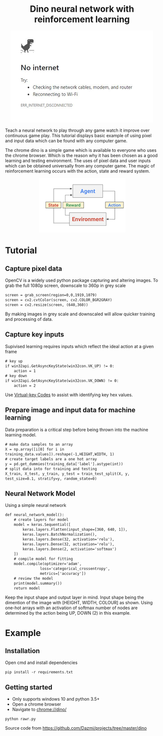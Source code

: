 <div>
<h1 align="center">Dino neural network with reinforcement learning</h1>
<div align="center">
  <a href="https://jaydendao.com/dino">
    <img src="assets/dino.JPG" alt="Chrome Dino" />
  </a>
</div>
<p>
Teach a neural network to play through any game watch it improve over continuous game play. This tutorial displays basic example of using pixel and input data which can be found with any computer game. 

The chrome dino is a simple game which is available to everyone who uses the chrome browser. Which is the reason why it has been chosen as a good learning and testing environment. The uses of pixel data and user inputs which can be obtained universally from any computer game. The magic of reinforcement learning occurs with the action, state and reward system. 
</p>
<div align="center">
  <img src="assets/learning.png" alt="Reinforcement Learning" />
</div>

<h1>Tutorial</h1>
<h2>Capture pixel data</h2>
<p>
OpenCV is a widely used python package capturing and altering images.
To grab the full 1080p screen, downscale to 360p in grey scale 
</p>
<pre><code class='language-python'>screen = grab_screen(region=0,0,1919,1079)
screen = cv2.cvtColor(screen, cv2.COLOR_BGR2GRAY)
screen = cv2.resize(screen, (640,360))
</code></pre>
<p>
By making images in grey scale and downscaled will allow quicker training and processing of data. 
</p>
<h2>Capture key inputs</h2>
<p>
Supivised learning requires inputs which reflect the ideal action at a given frame
</p>
<pre><code class='language-python'># key up
if win32api.GetAsyncKeyState(win32con.VK_UP) != 0:
    action = 1 
# key down
if win32api.GetAsyncKeyState(win32con.VK_DOWN) != 0:
    action = 2
</code></pre>
<p>
Use <a href="https://docs.microsoft.com/en-us/windows/win32/inputdev/virtual-key-codes">Virtual-key Codes</a> to assist with identifying key hex values.
</p>
<h2> Prepare image and input data for machine learning </h2>
<p>
Data preparation is a critical step before being thrown into the machine learning model.
</p>
<pre><code class='language-python'># make data samples to an array
X = np.array([i[0] for i in training_data.values]).reshape(-1,HEIGHT,WIDTH, 1)
# create target labels are a one hot array
y = pd.get_dummies(training_data['label'].astype(int))
# split data into for training and testing
X_train, X_test, y_train, y_test = train_test_split(X, y, test_size=0.1, stratify=y, random_state=0)
</code></pre>

<h2> Neural Network Model </h2>
<p>
Using a simple neural network 
</p>
<pre><code class='language-python'>def neural_network_model():
    # create layers for model
    model = keras.Sequential([
        keras.layers.Flatten(input_shape=[360, 640, 1]),
        keras.layers.BatchNormalization(),
        keras.layers.Dense(32, activation='relu'),
        keras.layers.Dense(32, activation='relu'),
        keras.layers.Dense(2, activation='softmax')
    ])
    # compile model for fitting
    model.compile(optimizer='adam',
                loss='categorical_crossentropy', 
                metrics=['accuracy'])
    # review the model
    print(model.summary())
    return model
</code></pre>
<p>
Keep the input shape and output layer in mind. Input shape being the dimention of the image with [HEIGHT, WIDTH, COLOUR] as shown. Using one-hot arrays with an activation of softmax number of nodes are determined by the action being UP, DOWN (2) in this example.
</p>
<h1>Example</h1>
<h2>Installation</h2>
<p>Open cmd and install dependencies</p>
<pre><code class='language-elm'>pip install -r requirements.txt
</code></pre>

<h2>Getting started</h2>
<ul>
  <li>Only supports windows 10 and python 3.5+</li>
  <li>Open a chrome browser</li>
  <li>Navigate to <a href="chrome://dino">chrome://dino/</a></li>
</ul>
<pre><code class='language-elm'>python rawr.py
</code></pre>
<p>
  Source code from <a href="https://github.com/Dazmi/projects/tree/master/dino">https://github.com/Dazmi/projects/tree/master/dino</a></p>
</div>
